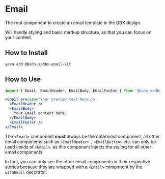 # Email

The root component to create an email template in the DBX design.

Will handle styling and basic markup structure, so that you can focus on your content.


## How to Install

```
yarn add @bahn-x/dbx-email-kit
```

## How to Use

```js
import { Email, EmailHeader, EmailBody, EmailFooter } from '@bahn-x/dbx-email-kit'
```
```jsx
<Email preview="Your preview text here.">
  <EmailHeader />
  <EmailBody>
    Your Email content here.
  </EmailBody>
  <EmailFooter />
</Email>
```

The `<Email>` component **must** always be the outermost component, all other email components such as `<EmailHeader> `, `<EmailButton>` etc. can only be used inside of `<Email>`, as this component injects the styling for all other email components.

In fact, you can only see the other email components in their respective stories because they are wrapped with a `<Email>` component by the `withEmail` decorator.
